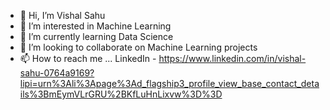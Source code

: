 - 👋 Hi, I’m Vishal Sahu
- 👀 I’m interested in Machine Learning
- 🌱 I’m currently learning Data Science 
- 💞️ I’m looking to collaborate on Machine Learning projects
- 📫 How to reach me ... LinkedIn - https://www.linkedin.com/in/vishal-sahu-0764a9169?lipi=urn%3Ali%3Apage%3Ad_flagship3_profile_view_base_contact_details%3BmEymVLrGRU%2BKfLuHnLixvw%3D%3D

<!---
vishalsahuu/vishalsahuu is a ✨ special ✨ repository because its `README.md` (this file) appears on your GitHub profile.
You can click the Preview link to take a look at your changes.
--->
